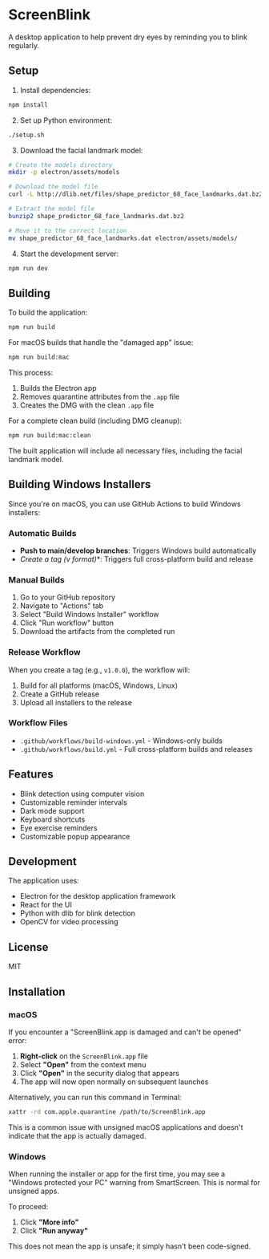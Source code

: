 # ScreenBlink

A desktop application to help prevent dry eyes by reminding you to blink regularly.

## Setup

1. Install dependencies:
```bash
npm install
```

2. Set up Python environment:
```bash
./setup.sh
```

3. Download the facial landmark model:
```bash
# Create the models directory
mkdir -p electron/assets/models

# Download the model file
curl -L http://dlib.net/files/shape_predictor_68_face_landmarks.dat.bz2 -o shape_predictor_68_face_landmarks.dat.bz2

# Extract the model file
bunzip2 shape_predictor_68_face_landmarks.dat.bz2

# Move it to the correct location
mv shape_predictor_68_face_landmarks.dat electron/assets/models/
```

4. Start the development server:
```bash
npm run dev
```

## Building

To build the application:

```bash
npm run build
```

For macOS builds that handle the "damaged app" issue:

```bash
npm run build:mac
```

This process:
1. Builds the Electron app
2. Removes quarantine attributes from the `.app` file
3. Creates the DMG with the clean `.app` file

For a complete clean build (including DMG cleanup):

```bash
npm run build:mac:clean
```

The built application will include all necessary files, including the facial landmark model.

## Building Windows Installers

Since you're on macOS, you can use GitHub Actions to build Windows installers:

### Automatic Builds
- **Push to main/develop branches**: Triggers Windows build automatically
- **Create a tag (v* format)**: Triggers full cross-platform build and release

### Manual Builds
1. Go to your GitHub repository
2. Navigate to "Actions" tab
3. Select "Build Windows Installer" workflow
4. Click "Run workflow" button
5. Download the artifacts from the completed run

### Release Workflow
When you create a tag (e.g., `v1.0.0`), the workflow will:
1. Build for all platforms (macOS, Windows, Linux)
2. Create a GitHub release
3. Upload all installers to the release

### Workflow Files
- `.github/workflows/build-windows.yml` - Windows-only builds
- `.github/workflows/build.yml` - Full cross-platform builds and releases

## Features

- Blink detection using computer vision
- Customizable reminder intervals
- Dark mode support
- Keyboard shortcuts
- Eye exercise reminders
- Customizable popup appearance

## Development

The application uses:
- Electron for the desktop application framework
- React for the UI
- Python with dlib for blink detection
- OpenCV for video processing

## License

MIT

## Installation

### macOS
If you encounter a "ScreenBlink.app is damaged and can't be opened" error:

1. **Right-click** on the `ScreenBlink.app` file
2. Select **"Open"** from the context menu
3. Click **"Open"** in the security dialog that appears
4. The app will now open normally on subsequent launches

Alternatively, you can run this command in Terminal:
```bash
xattr -rd com.apple.quarantine /path/to/ScreenBlink.app
```

This is a common issue with unsigned macOS applications and doesn't indicate that the app is actually damaged.

### Windows
When running the installer or app for the first time, you may see a "Windows protected your PC" warning from SmartScreen. This is normal for unsigned apps.

To proceed:
1. Click **"More info"**
2. Click **"Run anyway"**

This does not mean the app is unsafe; it simply hasn't been code-signed.
